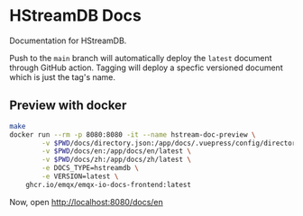 # HStreamDB Docs

Documentation for HStreamDB.

Push to the `main` branch will automatically deploy the `latest` document
through GitHub action. Tagging will deploy a specfic versioned document which is
just the tag's name.

## Preview with docker


```sh
make
docker run --rm -p 8080:8080 -it --name hstream-doc-preview \
        -v $PWD/docs/directory.json:/app/docs/.vuepress/config/directory.json \
        -v $PWD/docs/en:/app/docs/en/latest \
        -v $PWD/docs/zh:/app/docs/zh/latest \
        -e DOCS_TYPE=hstreamdb \
        -e VERSION=latest \
    ghcr.io/emqx/emqx-io-docs-frontend:latest
```

Now, open <http://localhost:8080/docs/en>
